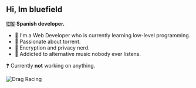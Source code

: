 ## Hi, Im bluefield
**🇪🇸 Spanish developer.**

- 📂 I'm a Web Developer who is currently learning low-level programming.
- 🧲 Passionate about torrent.
- 🔐 Encryption and privacy nerd.
- 🎻 Addicted to alternative music nobody ever listens.

❓ Currently **not** working on anything.

![Drag Racing](https://68.media.tumblr.com/bae6877a04f06d34ef9464806c4a7296/tumblr_obwoxdilyJ1u349h5o1_500.gif)
